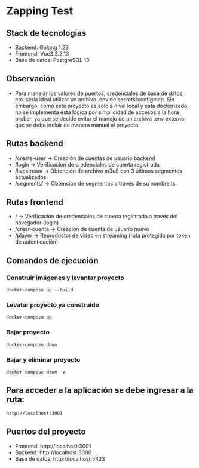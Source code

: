 
# Zapping Test

## Stack de tecnologías

- Backend: Golang 1.23
- Frontend: Vue3 3.2.13
- Base de datos: PostgreSQL 13

## Observación

- Para manejar los valores de puertos, credenciales de base de datos, etc. sería ideal utilizar un archivo .env de secrets/configmap. Sin embargo, como este proyecto es solo a nivel local y esta dockerizado, no se implementa esta lógica por simplicidad de accesos a la hora probar, ya que se decide evitar el manejo de un archivo .env externo que se deba incluir de manera manual al proyecto.

## Rutas backend

- /create-user -> Creación de cuentas de usuario backend
- /login -> Verificación de credenciales de cuenta registrada 
- /livestream -> Obtención de archivo m3u8 con 3 últimos segmentos actualizados
- /segments/ -> Obtención de segmentos a través de su nombre.ts

## Rutas frontend

- / -> Verificación de credenciales de cuenta registrada a través del navegador (login)
- /crear-cuenta -> Creación de cuenta de usuario nuevo 
- /player -> Reproductor de video en streaming (ruta protegida por token de autenticación)

## Comandos de ejecución

### Construir imágenes y levantar proyecto
```
docker-compose up --build
```

### Levatar proyecto ya construido
```
docker-compose up 
```

### Bajar proyecto
```
docker-compose down
```

### Bajar y eliminar proyecto
```
docker-compose down -v
```

## Para acceder a la aplicación se debe ingresar a la ruta:
```
http://localhost:3001
```

## Puertos del proyecto

- Frontend: http://localhost:3001
- Backend: http://localhost:3000
- Base de datos: http://localhost:5423
